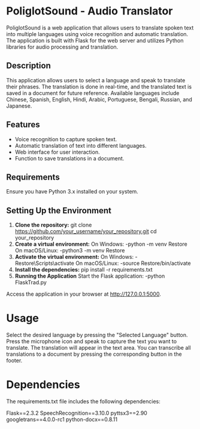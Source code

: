 # PoliglotSound - Audio Translator

PoliglotSound is a web application that allows users to translate spoken text into multiple languages using voice recognition and automatic translation. The application is built with Flask for the web server and utilizes Python libraries for audio processing and translation.

## Description

This application allows users to select a language and speak to translate their phrases. The translation is done in real-time, and the translated text is saved in a document for future reference. Available languages include Chinese, Spanish, English, Hindi, Arabic, Portuguese, Bengali, Russian, and Japanese.

## Features

- Voice recognition to capture spoken text.
- Automatic translation of text into different languages.
- Web interface for user interaction.
- Function to save translations in a document.

## Requirements

Ensure you have Python 3.x installed on your system.

## Setting Up the Environment

1. **Clone the repository:**
   git clone https://github.com/your_username/your_repository.git
   cd your_repository
2. **Create a virtual environment:**
  On Windows:
    -python -m venv Restore
  On macOS/Linux:
    -python3 -m venv Restore
3. **Activate the virtual environment:**
  On Windows:
    -Restore\Scripts\activate
  On macOS/Linux:
    -source Restore/bin/activate
4. **Install the dependencies:**
  pip install -r requirements.txt
5. **Running the Application**
  Start the Flask application:
    -python FlaskTrad.py

  Access the application in your browser at http://127.0.0.1:5000.

# Usage
Select the desired language by pressing the "Selected Language" button.
Press the microphone icon and speak to capture the text you want to translate.
The translation will appear in the text area.
You can transcribe all translations to a document by pressing the corresponding button in the footer.

# Dependencies
The requirements.txt file includes the following dependencies:

Flask==2.3.2
SpeechRecognition==3.10.0
pyttsx3==2.90
googletrans==4.0.0-rc1
python-docx==0.8.11
